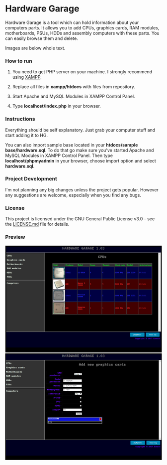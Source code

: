 # Hardware Garage

Hardware Garage is a tool which can hold information about your computers parts. It allows you to add CPUs, graphics cards, RAM modules, motherboards, PSUs, HDDs and assembly computers with these parts. You can easily browse them and delete.

Images are below whole text.

### How to run

1. You need to get PHP server on your machine. I strongly recommend using [XAMPP](https://www.apachefriends.org/download.html).

2. Replace all files in **xampp/htdocs** with files from repository.

3. Start Apache and MySQL Modules in XAMPP Control Panel.

4. Type **localhost/index.php** in your browser.

### Instructions

Everything should be self explanatory. Just grab your computer stuff and start adding it to HG.

You can also import sample base located in your **htdocs/sample base/hardware.sql**. 
To do that go make sure you've started Apache and MySQL Modules in XAMPP Control Panel.
Then type **localhost/phpmyadmin** in your browser, choose import option and select **hardware.sql**.

### Project Development

I'm not planning any big changes unless the project gets popular. However any suggestions are welcome, especially when you find any bugs.

### License

This project is licensed under the GNU General Public License v3.0 - see the [LICENSE.md](LICENSE) file for details.

### Preview
![alt text](https://github.com/exewin/hardware-garage/blob/master/prev01.png)
![alt text](https://github.com/exewin/hardware-garage/blob/master/prev02.png)


